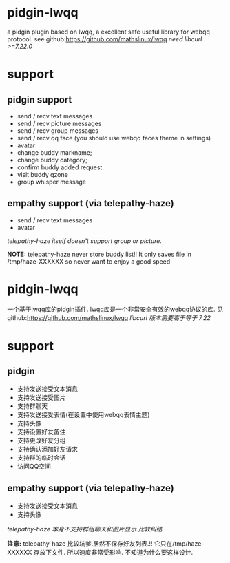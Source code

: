# pidgin-lwqq
a pidgin plugin based on lwqq, a excellent safe useful library for webqq protocol.
see github:https://github.com/mathslinux/lwqq
*need libcurl >=7.22.0*

# support
## pidgin support
* send / recv text messages
* send / recv picture messages
* send / recv group messages
* send / recv qq face (you should use webqq faces theme in settings)
* avatar
* change buddy markname;
* change buddy category;
* confirm buddy added request.
* visit buddy qzone
* group whisper message

## empathy support (via telepathy-haze)
* send / recv text messages
* avatar

*telepathy-haze itself doesn't support group or picture.*

**NOTE:**
telepathy-haze never store buddy list!!
It only saves file in /tmp/haze-XXXXXX
so never want to enjoy a good speed

# pidgin-lwqq
一个基于lwqq库的pidgin插件.
lwqq库是一个非常安全有效的webqq协议的库.
见github:https://github.com/mathslinux/lwqq
*libcurl 版本需要高于等于 7.22*

# support
## pidgin
* 支持发送接受文本消息
* 支持发送接受图片
* 支持群聊天
* 支持发送接受表情(在设置中使用webqq表情主题)
* 支持头像
* 支持设置好友备注
* 支持更改好友分组
* 支持确认添加好友请求
* 支持群的临时会话
* 访问QQ空间

## empathy support (via telepathy-haze)
* 支持发送接受文本消息
* 支持头像

*telepathy-haze 本身不支持群组聊天和图片显示.比较纠结.*

**注意:**
telepathy-haze 比较坑爹.居然不保存好友列表.!!
它只在/tmp/haze-XXXXXX 存放下文件.
所以速度非常受影响.
不知道为什么要这样设计.


